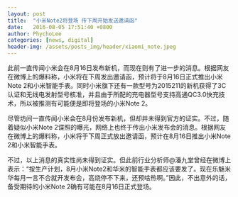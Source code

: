 ```yaml
---
layout: post
title:  "小米Note2将登场 传下周开始发送邀请函"
date:   2016-08-05 17:51:40 +0800
author: PhychoLee
categories: [news, digital]
header-img: /assets/posts_img/header/xiaomi_note.jpeg
---
```


此前一直传闻小米会在8月16日发布新机，而现在则有了进一步的消息。根据网友在微博上的爆料称，小米将在下周发出邀请函，预计将于8月16日正式推出小米Note 2和小米智能手表。同时小米旗下还有一款型号为2015211的新机获得了3C认证和无线电发射型号核准，并且由于所配的充电器型号支持高通QC3.0快充技术，所以被推测有可能便是即将登场的小米Note 2。

尽管坊间一直传闻小米会在8月份发布新机，但却并未得到官方的证实。不过，随着疑似小米Note 2谍照的曝光，网络上也终于传出小米发布会的消息。根据网友在微博上的爆料称，小米将于下周正式放出邀请函，预计在8月16日推出小米Note 2和小米智能手表。

不过，以上消息的真实性尚未得到证实。但此前行业分析师@潘九堂曾经在微博上表示：“按生产计划，8月小米Note2和华米的智能手表都应该要发了。现在乐魅米华每月一言不合就开发布会，高烧停不下来，还预啥热啊。”因此，不出意外的话，备受期待的小米Note 2确有可能在8月16日正式登场。

